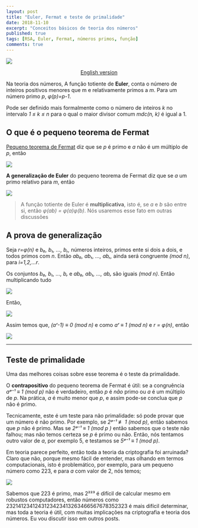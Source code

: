 ```yaml
---
layout: post
title: "Euler, Fermat e teste de primalidade"
date: 2018-11-10
excerpt: "Conceitos básicos de teoria dos números"
published: true
tags: [RSA, Euler, Fermat, números primos, função]
comments: true
---
```


![](https://cdn-images-1.medium.com/max/800/1*gyD2i1OZWaKSDWB6rj8nFw.jpeg)

<p align="center">
  <a href="https://medium.com/@pmdragon/euler-fermat-and-primality-test-bbf653ecb99c">English version</a>
</p>


Na teoria dos números, A função totiente de **Euler**, conta o número de
inteiros positivos menores que m e relativamente primos a *m*. Para um número primo
*p*, *φ(p)=p-1*.

Pode ser definido mais formalmente como o número de inteiros *k* no intervalo *1 ≤
k ≤ n* para o qual o maior divisor comum *mdc(n, k)* é igual a 1.

## O que é o pequeno teorema de **Fermat**

[Pequeno teorema de Fermat](https://en.wikipedia.org/wiki/Fermat's_little_theorem)
diz que se *p* é primo e *a* não é um múltiplo de *p*, então

![](https://cdn-images-1.medium.com/max/800/1*CotGjw6Dd51xqzfvJvSNFA.jpeg)

**A generalização de Euler** do pequeno teorema de Fermat diz que se *a* um primo relativo para *m*, então

![](https://cdn-images-1.medium.com/max/800/1*BPy80qeKAXp309Edp0qolA.jpeg)

> A função totiente de Euler é **multiplicativa**, isto é, se *a* e *b* são entre si, então *φ(ab) = φ(a)φ(b)*. Nós usaremos esse fato em outras
discussões

## A prova de generalização

Seja *r=φ(n)*  e *b₀, b₁, ..., bᵣ,* números inteiros, primos ente si dois a dois,
e todos primos com *n*. Então *ab₀, ab₁, ..., abᵣ,* ainda será congruente *(mod n)*, para 
*i=1,2,...r*.

Os conjuntos *b₀, b₁, ..., bᵣ* e *ab₀, ab₁, ..., abᵣ* são iguais *(mod n)*. Então multiplicando tudo

![](https://cdn-images-1.medium.com/max/800/1*2nRFSnPCtON2oJT0g7jawQ.png)

Então,

![](https://cdn-images-1.medium.com/max/800/1*R5O59TzgeqQVCMkcx2roAQ.png)

Assim temos que, *(aʳ-1) ≡ 0 (mod n)* e como *aʳ ≡ 1 (mod n)* e  *r = φ(n)*, então

![](https://cdn-images-1.medium.com/max/800/1*Ok_DVBZh52E-ES2yp3AOgQ.png)

*****

## Teste de primalidade

Uma das melhores coisas sobre esse teorema é o teste da primalidade.

O **contrapositivo** do pequeno teorema de Fermat é útil: se a congruência
*aᵖ⁻¹ ≡ 1 (mod p)*  não é verdadeiro, então *p* é *não* primo ou *a* é
um múltiplo de *p*. Na prática, *a* é muito menor que *p*, e assim pode-se
conclua que *p* não é primo.

Tecnicamente, este é um teste para não primalidade: só pode provar que um número é
não primo. Por exemplo, se *2ᵖ⁻¹ ≢ 1 (mod  p)*, então sabemos que *p* não é primo.
Mas se *2ᵖ⁻¹  ≡  1 (mod  p )* então sabemos que o teste não falhou;
mas não temos certeza se *p* é primo ou não. Então, nós tentamos outro valor de
*a*, por exemplo 5, e testamos se *5ᵖ⁻¹  ≡  1 (mod p)*.

Em teoria parece perfeito, então toda a teoria da criptografia foi arruinada? Claro que não,
porque mesmo fácil de entender, mas olhando em termos computacionais, isto é
problemático, por exemplo, para um pequeno número como 223, e para *a* com valor de
2, nós temos;

![](https://cdn-images-1.medium.com/max/800/1*l1R6OLprvEaE8bu_C-Ulrw.png)

Sabemos que 223 é primo, mas 2²²³ é difícil de calcular mesmo em robustos
computadores, então números como 2321412341243123423413263466567678352323 é mais difícil
determinar, mas toda a teoria é útil, com muitas implicações na criptografia
e teoria dos números. Eu vou discutir isso em outros posts.

